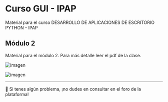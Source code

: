 # Curso GUI - IPAP
Material para el curso DESARROLLO DE APLICACIONES DE ESCRITORIO PYTHON - IPAP

## Módulo 2

Material para el módulo 2. Para más detalle leer el pdf de la clase. 

![imagen](https://user-images.githubusercontent.com/6611118/191044787-6d486549-0eb0-4b8a-ae20-04e8f05b5c26.png)

![imagen](https://user-images.githubusercontent.com/6611118/191077303-86bcbf65-79f5-4425-89d3-3e85cc6074a5.png)


---

🚧 Si tenes algún problema, ¡no dudes en consultar en el foro de la plataforma!
